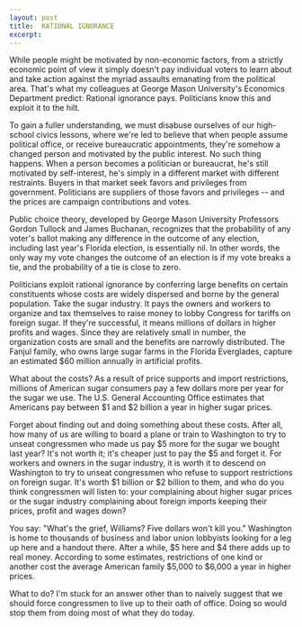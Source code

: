 ```yaml
---
layout: post
title:  RATIONAL IGNORANCE
excerpt:
---
```












While people might be motivated by non-economic factors, from a strictly economic point of view it simply doesn't pay individual voters to learn about and take action against the myriad assaults emanating from the political area. That's what my colleagues at George Mason University's Economics Department predict: Rational ignorance pays. Politicians know this and exploit it to the hilt.

To gain a fuller understanding, we must disabuse ourselves of our high-school civics lessons, where we're led to believe that when people assume political office, or receive bureaucratic appointments, they're somehow a changed person and motivated by the public interest. No such thing happens. When a person becomes a politician or bureaucrat, he's still motivated by self-interest, he's simply in a different market with different restraints. Buyers in that market seek favors and privileges from government. Politicians are suppliers of those favors and privileges -- and the prices are campaign contributions and votes.

Public choice theory, developed by George Mason University Professors Gordon Tullock and James Buchanan, recognizes that the probability of any voter's ballot making any difference in the outcome of any election, including last year's Florida election, is essentially nil. In other words, the only way my vote changes the outcome of an election is if my vote breaks a tie, and the probability of a tie is close to zero.

Politicians exploit rational ignorance by conferring large benefits on certain constituents whose costs are widely dispersed and borne by the general population. Take the sugar industry. It pays the owners and workers to organize and tax themselves to raise money to lobby Congress for tariffs on foreign sugar. If they're successful, it means millions of dollars in higher profits and wages. Since they are relatively small in number, the organization costs are small and the benefits are narrowly distributed. The Fanjul family, who owns large sugar farms in the Florida Everglades, capture an estimated $60 million annually in artificial profits.

What about the costs? As a result of price supports and import restrictions, millions of American sugar consumers pay a few dollars more per year for the sugar we use. The U.S. General Accounting Office estimates that Americans pay between $1 and $2 billion a year in higher sugar prices.

Forget about finding out and doing something about these costs. After all, how many of us are willing to board a plane or train to Washington to try to unseat congressmen who made us pay $5 more for the sugar we bought last year? It's not worth it; it's cheaper just to pay the $5 and forget it. For workers and owners in the sugar industry, it is worth it to descend on Washington to try to unseat congressmen who refuse to support restrictions on foreign sugar. It's worth $1 billion or $2 billion to them, and who do you think congressmen will listen to: your complaining about higher sugar prices or the sugar industry complaining about foreign imports keeping their prices, profit and wages down?

You say: "What's the grief, Williams? Five dollars won't kill you." Washington is home to thousands of business and labor union lobbyists looking for a leg up here and a handout there. After a while, $5 here and $4 there adds up to real money. According to some estimates, restrictions of one kind or another cost the average American family $5,000 to $6,000 a year in higher prices.

What to do? I'm stuck for an answer other than to naively suggest that we should force congressmen to live up to their oath of office. Doing so would stop them from doing most of what they do today.




